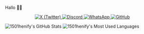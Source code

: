 Hallo ✌🏾

<p align="center">
  <a href="https://x.com/Cyber_dev15?s=09" target="_blank">
    <img src="https://img.shields.io/badge/X-1DA1F2?style=for-the-badge&logo=twitter&logoColor=white" alt="X (Twitter)" />
  </a>
  <a href="https://discord.com/users/1262097173894660160" target="_blank">
    <img src="https://img.shields.io/badge/Discord-5865F2?style=for-the-badge&logo=discord&logoColor=white" alt="Discord" />
  </a>
  <a href="https://wa.me/2348160813334" target="_blank">
    <img src="https://img.shields.io/badge/WhatsApp-25D366?style=for-the-badge&logo=whatsapp&logoColor=white" alt="WhatsApp" />
  </a>
  <a href="https://github.com/1501henify" target="_blank">
    <img src="https://img.shields.io/badge/GitHub-181717?style=for-the-badge&logo=github&logoColor=white" alt="GitHub" />
  </a>
</p>

![1501henify's GitHub Stats](https://github-readme-stats.vercel.app/api?username=1501henify&show_icons=true&theme=radical)
![1501henify's Most Used Languages](https://github-readme-stats.vercel.app/api/top-langs/?username=1501henify&layout=compact&theme=radical)
